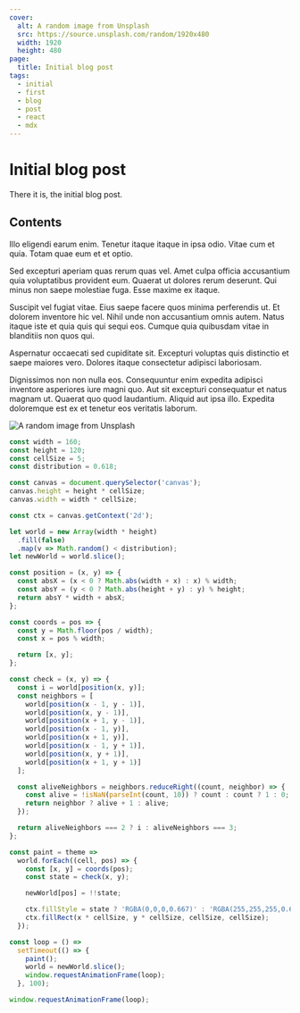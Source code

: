 ```yaml
---
cover:
  alt: A random image from Unsplash
  src: https://source.unsplash.com/random/1920x480
  width: 1920
  height: 480
page:
  title: Initial blog post
tags:
  - initial
  - first
  - blog
  - post
  - react
  - mdx
---
```


# Initial blog post

There it is, the initial blog post.

## Contents

Illo eligendi earum enim. Tenetur itaque itaque in ipsa odio. Vitae cum et quia. Totam quae eum et et optio.

Sed excepturi aperiam quas rerum quas vel. Amet culpa officia accusantium quia voluptatibus provident eum. Quaerat ut dolores rerum deserunt. Qui minus non saepe molestiae fuga. Esse maxime ex itaque.

<section class="full-bleed">
<amp-img alt="A random image from unsplash" src="https://source.unsplash.com/random/1920x600" height="600" width="1920" layout="responsive" />
</section>

Suscipit vel fugiat vitae. Eius saepe facere quos minima perferendis ut. Et dolorem inventore hic vel. Nihil unde non accusantium omnis autem. Natus itaque iste et quia quis qui sequi eos. Cumque quia quibusdam vitae in blanditiis non quos qui.

Aspernatur occaecati sed cupiditate sit. Excepturi voluptas quis distinctio et saepe maiores vero. Dolores itaque consectetur adipisci laboriosam.

Dignissimos non non nulla eos. Consequuntur enim expedita adipisci inventore asperiores iure magni quo. Aut sit excepturi consequatur et natus magnam ut. Quaerat quo quod laudantium. Aliquid aut ipsa illo. Expedita doloremque est ex et tenetur eos veritatis laborum.

![A random image from Unsplash](https://source.unsplash.com/random/800x600)

```javascript
const width = 160;
const height = 120;
const cellSize = 5;
const distribution = 0.618;

const canvas = document.querySelector('canvas');
canvas.height = height * cellSize;
canvas.width = width * cellSize;

const ctx = canvas.getContext('2d');

let world = new Array(width * height)
  .fill(false)
  .map(v => Math.random() < distribution);
let newWorld = world.slice();

const position = (x, y) => {
  const absX = (x < 0 ? Math.abs(width + x) : x) % width;
  const absY = (y < 0 ? Math.abs(height + y) : y) % height;
  return absY * width + absX;
};

const coords = pos => {
  const y = Math.floor(pos / width);
  const x = pos % width;

  return [x, y];
};

const check = (x, y) => {
  const i = world[position(x, y)];
  const neighbors = [
    world[position(x - 1, y - 1)],
    world[position(x, y - 1)],
    world[position(x + 1, y - 1)],
    world[position(x - 1, y)],
    world[position(x + 1, y)],
    world[position(x - 1, y + 1)],
    world[position(x, y + 1)],
    world[position(x + 1, y + 1)]
  ];

  const aliveNeighbors = neighbors.reduceRight((count, neighbor) => {
    const alive = !isNaN(parseInt(count, 10)) ? count : count ? 1 : 0;
    return neighbor ? alive + 1 : alive;
  });

  return aliveNeighbors === 2 ? i : aliveNeighbors === 3;
};

const paint = theme =>
  world.forEach((cell, pos) => {
    const [x, y] = coords(pos);
    const state = check(x, y);

    newWorld[pos] = !!state;

    ctx.fillStyle = state ? 'RGBA(0,0,0,0.667)' : 'RGBA(255,255,255,0.667)';
    ctx.fillRect(x * cellSize, y * cellSize, cellSize, cellSize);
  });

const loop = () =>
  setTimeout(() => {
    paint();
    world = newWorld.slice();
    window.requestAnimationFrame(loop);
  }, 100);

window.requestAnimationFrame(loop);
```
